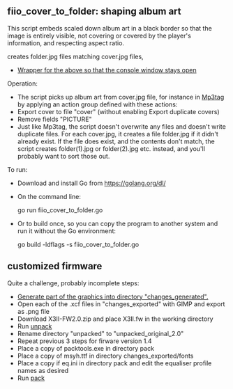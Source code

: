 ## fiio_cover_to_folder: shaping album art

This script embeds scaled down album art in a black border so that the image is entirely visible, not covering  or covered by the player's information, and respecting aspect ratio.

creates folder.jpg files matching cover.jpg files, 
* [Wrapper for the above  so that the console window stays open](fiio_cover_to_folder.cmd)

Operation:

* The script picks up album art from cover.jpg file, for instance in [Mp3tag](http://www.mp3tag.de/en/) by applying an action group defined with these actions:
 * Export cover to file "cover" (without enabling Export duplicate covers)
 * Remove fields "PICTURE"
* Just like Mp3tag, the script doesn't overwrite any files and doesn't write duplicate files. For each cover.jpg, it creates a file folder.jpg if it didn't already exist. If the file does exist, and the contents don't match, the script creates folder(1).jpg or folder(2).jpg etc. instead, and you'll probably want to sort those out.

To run:

* Download and install Go from https://golang.org/dl/
* On the command line:

    go run fiio_cover_to_folder.go

* Or to build once, so you can copy the program to another system and run it without the Go environment:

    go build -ldflags -s fiio_cover_to_folder.go

## customized firmware
Quite a challenge, probably incomplete steps:
* [Generate part of the graphics into directory "changes_generated".](fiio_litegui_gen.go)
* Open each of the .xcf files in "changes_exported" with GIMP and export as .png file
* Download X3II-FW2.0.zip and place X3II.fw in the working  directory
* Run [unpack](unpack.bat)
* Rename directory "unpacked" to "unpacked_original_2.0"
* Repeat previous 3 steps for firware version 1.4
* Place a copy of packtools.exe in directory pack
* Place a copy of msyh.ttf in directory changes_exported/fonts
* Place a copy if eq.ini in directory pack and edit the equaliser profile names as desired
* Run [pack](pack.bat)
